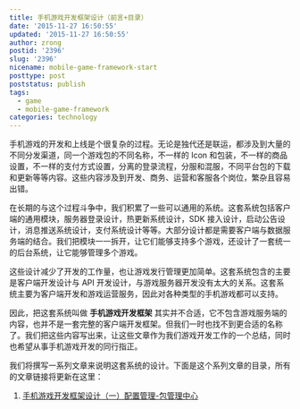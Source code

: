 ```yaml
---
title: 手机游戏开发框架设计（前言+目录）
date: '2015-11-27 16:50:55'
updated: '2015-11-27 16:50:55'
author: zrong
postid: '2396'
slug: '2396'
nicename: mobile-game-framework-start
posttype: post
poststatus: publish
tags:
  - game
  - mobile-game-framework
categories: technology
---
```


手机游戏的开发和上线是个很复杂的过程。无论是独代还是联运，都涉及到大量的不同分发渠道，同一个游戏包的不同名称，不一样的 Icon 和包装，不一样的商品设置，不一样的支付方式设置，分离的登录流程，分服和混服，不同平台包的下载和更新等等内容。这些内容涉及到开发、商务、运营和客服各个岗位，繁杂且容易出错。

在长期的与这个过程斗争中，我们积累了一些可以通用的系统。这套系统包括客户端的通用模块，服务器登录设计，热更新系统设计，SDK 接入设计，启动公告设计，消息推送系统设计，支付系统设计等等。大部分设计都是需要客户端与数据服务端的结合。我们把模块一一拆开，让它们能够支持多个游戏，还设计了一套统一的后台系统，让它能够管理多个游戏。

这些设计减少了开发的工作量，也让游戏发行管理更加简单。这套系统包含的主要是客户端开发设计与 API 开发设计，与游戏服务器开发没有太大的关系。这套系统主要为客户端开发和游戏运营服务，因此对各种类型的手机游戏都可以支持。

因此，把这套系统叫做 **手机游戏开发框架** 其实并不合适，它不包含游戏服务端的内容，也并不是一套完整的客户端开发框架。但我们一时也找不到更合适的名称了。我们把这些内容写出来，让这些文章作为我们游戏开发工作的一个总结，同时也希望从事手机游戏开发的同行指正。

我们将撰写一系列文章来说明这套系统的设计。下面是这个系列文章的目录，所有的文章链接将更新在这里： <!--more-->

1. [手机游戏开发框架设计（一）配置管理-包管理中心][1]

[1]: http://blog.zengrong.net/post/2399.html
